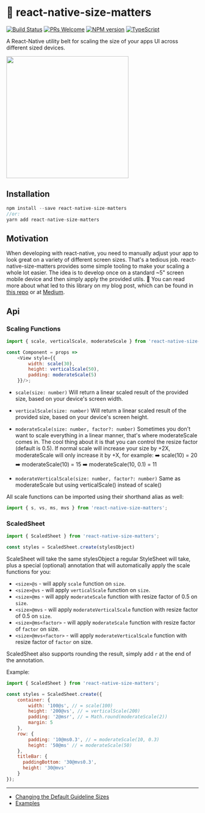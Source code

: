 # 📐 react-native-size-matters
[![Build Status](https://travis-ci.org/nirsky/react-native-size-matters.svg)](https://travis-ci.org/nirsky/react-native-size-matters)
[![PRs Welcome](https://img.shields.io/badge/PRs-welcome-brightgreen.svg?style=flat-square)](http://makeapullrequest.com)
[![NPM version](https://img.shields.io/npm/v/react-native-size-matters.svg)](https://www.npmjs.com/package/react-native-size-matters) [![TypeScript](https://badgen.net/npm/types/env-var)](http://www.typescriptlang.org/)


A React-Native utility belt for scaling the size of your apps UI across different sized devices.

<a href="./examples/ipad.gif">
    <img src="./examples/ipad.gif" width="320"/>
</a>

## Installation
```js
npm install --save react-native-size-matters
//or:
yarn add react-native-size-matters
```

## Motivation
When developing with react-native, you need to manually adjust your app to look great on a variety of different screen sizes. That's a tedious job.
react-native-size-matters provides some simple tooling to make your scaling a whole lot easier.
The idea is to develop once on a standard ~5" screen mobile device and then simply apply the provided utils.
📖 You can read more about what led to this library on my blog post, which can be found in [this repo](./examples/BlogPost) or at [Medium](https://medium.com/soluto-engineering/size-matters-5aeeb462900a).

## Api
### Scaling Functions
```js
import { scale, verticalScale, moderateScale } from 'react-native-size-matters';

const Component = props =>
    <View style={{
        width: scale(30),
        height: verticalScale(50),
        padding: moderateScale(5)
    }}/>;
```


* `scale(size: number)`
Will return a linear scaled result of the provided size, based on your device's screen width.

* `verticalScale(size: number)`
Will return a linear scaled result of the provided size, based on your device's screen height.

* `moderateScale(size: number, factor?: number)`
Sometimes you don't want to scale everything in a linear manner, that's where moderateScale comes in.
The cool thing about it is that you can control the resize factor (default is 0.5).
If normal scale will increase your size by +2X, moderateScale will only increase it by +X, for example:
➡️ scale(10) = 20
➡️ moderateScale(10) = 15
➡️ moderateScale(10, 0.1) = 11

* `moderateVerticalScale(size: number, factor?: number)`
Same as moderateScale but using verticalScale() instead of scale()

All scale functions can be imported using their shorthand alias as well:
```js
import { s, vs, ms, mvs } from 'react-native-size-matters';
```


### ScaledSheet
```js
import { ScaledSheet } from 'react-native-size-matters';

const styles = ScaledSheet.create(stylesObject)
```

ScaleSheet will take the same stylesObject a regular StyleSheet will take, plus a special (optional) annotation that will automatically apply the scale functions for you:
* `<size>@s` - will apply `scale` function on `size`.
* `<size>@vs` - will apply `verticalScale` function on `size`.
* `<size>@ms` - will apply `moderateScale` function with resize factor of 0.5 on `size`.
* `<size>@mvs` - will apply `moderateVerticalScale` function with resize factor of 0.5 on `size`.
* `<size>@ms<factor>` - will apply `moderateScale` function with resize factor of `factor` on size.
* `<size>@mvs<factor>` - will apply `moderateVerticalScale` function with resize factor of `factor` on size.

ScaledSheet also supports rounding the result, simply add `r` at the end of the annotation.

Example:
```js
import { ScaledSheet } from 'react-native-size-matters';

const styles = ScaledSheet.create({
    container: {
        width: '100@s', // = scale(100)
        height: '200@vs', // = verticalScale(200)
        padding: '2@msr', // = Math.round(moderateScale(2))
        margin: 5
    },
    row: {
        padding: '10@ms0.3', // = moderateScale(10, 0.3)
        height: '50@ms' // = moderateScale(50)
    },
    titleBar: {
      paddingBottom: '30@mvs0.3',
      height: '30@mvs'
    }
});
```

<hr/>

* [Changing the Default Guideline Sizes](./examples/change-guideline-sizes.md)
* [Examples](./examples/README.md)

